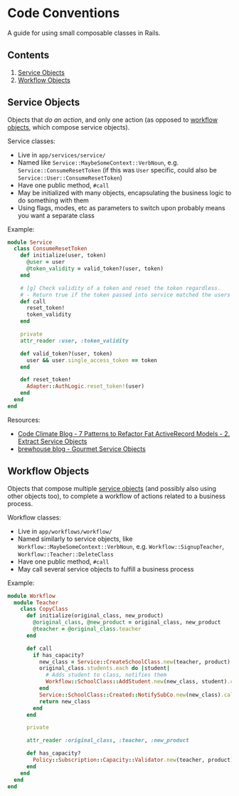 Code Conventions
================

A guide for using small composable classes in Rails.

Contents
--------

1. [Service Objects](#service-objects)
1. [Workflow Objects](#workflow-objects)

Service Objects
---------------

Objects that *do an action*, and only one action (as opposed to [workflow objects](#workflow-objects), which compose service objects).

Service classes:

* Live in `app/services/service/`
* Named like `Service::MaybeSomeContext::VerbNoun`, e.g. `Service::ConsumeResetToken` (if this was `User` specific, could also be `Service::User::ConsumeResetToken`)
* Have one public method, `#call`
* May be initialized with many objects, encapsulating the business logic to do something with them
* Using flags, modes, etc as parameters to switch upon probably means you want a separate class 

Example:

```ruby
module Service
  class ConsumeResetToken
    def initialize(user, token)
      @user = user
      @token_validity = valid_token?(user, token)
    end

    # [g] Check validity of a token and reset the token regardless.
    # - Return true if the token passed into service matched the users token
    def call
      reset_token!
      token_validity
    end

    private
    attr_reader :user, :token_validity

    def valid_token?(user, token)
      user && user.single_access_token == token
    end

    def reset_token!
      Adapter::AuthLogic.reset_token!(user)
    end
  end
end
```

Resources:
* [Code Climate Blog - 7 Patterns to Refactor Fat ActiveRecord Models - 2. Extract Service Objects](http://blog.codeclimate.com/blog/2012/10/17/7-ways-to-decompose-fat-activerecord-models/#service-objects)
* [brewhouse blog - Gourmet Service Objects](http://brewhouse.io/blog/2014/04/30/gourmet-service-objects.html)

Workflow Objects
----------------

Objects that compose multiple [service objects](#service-objects) (and possibly also using other objects too), to complete a workflow of actions related to a business process.

Workflow classes:

* Live in `app/workflows/workflow/`
* Named similarly to service objects, like `Workflow::MaybeSomeContext::VerbNoun`, e.g. `Workflow::SignupTeacher`, `Workflow::Teacher::DeleteClass`
* Have one public method, `#call`
* May call several service objects to fulfill a business process

Example:

```ruby
module Workflow
  module Teacher
    class CopyClass
      def initialize(original_class, new_product)
        @original_class, @new_product = original_class, new_product
        @teacher = @original_class.teacher
      end

      def call
        if has_capacity?
          new_class = Service::CreateSchoolClass.new(teacher, product).call
          original_class.students.each do |student|
            # Adds student to class, notifies them
            Workflow::SchoolClass::AddStudent.new(new_class, student).call
          end
          Service::SchoolClass::Created::NotifySubCo.new(new_class).call
          return new_class
        end
      end

      private

      attr_reader :original_class, :teacher, :new_product

      def has_capacity?
        Policy::Subscription::Capacity::Validator.new(teacher, product).has_capacity?
      end
    end
  end
end

```
